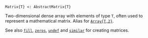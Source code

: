 ```
Matrix{T} <: AbstractMatrix{T}
```

Two-dimensional dense array with elements of type `T`, often used to represent a mathematical matrix. Alias for [`Array{T,2}`](@ref).

See also [`fill`](@ref), [`zeros`](@ref), [`undef`](@ref) and [`similar`](@ref) for creating matrices.
